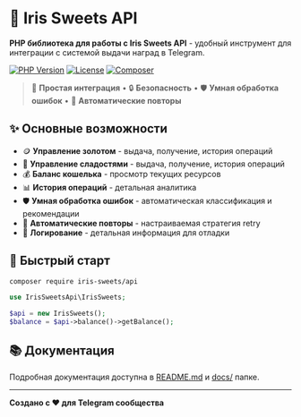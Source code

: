 # 🍬 Iris Sweets API

**PHP библиотека для работы с Iris Sweets API** - удобный инструмент для интеграции с системой выдачи наград в Telegram.

[![PHP Version](https://img.shields.io/badge/PHP-8.3+-blue.svg)](https://php.net)
[![License](https://img.shields.io/badge/License-MIT-green.svg)](LICENSE)
[![Composer](https://img.shields.io/badge/Composer-Ready-orange.svg)](composer.json)

> 🚀 **Простая интеграция** • 🔒 **Безопасность** • 🛡️ **Умная обработка ошибок** • 🔄 **Автоматические повторы**

## ✨ Основные возможности

- 🪙 **Управление золотом** - выдача, получение, история операций
- 🍬 **Управление сладостями** - выдача, получение, история операций  
- 💰 **Баланс кошелька** - просмотр текущих ресурсов
- 📊 **История операций** - детальная аналитика
- 🛡️ **Умная обработка ошибок** - автоматическая классификация и рекомендации
- 🔄 **Автоматические повторы** - настраиваемая стратегия retry
- 📝 **Логирование** - детальная информация для отладки

## 🚀 Быстрый старт

```bash
composer require iris-sweets/api
```

```php
use IrisSweetsApi\IrisSweets;

$api = new IrisSweets();
$balance = $api->balance()->getBalance();
```

## 📚 Документация

Подробная документация доступна в [README.md](README.md) и [docs/](docs/) папке.

---

**Создано с ❤️ для Telegram сообщества**
